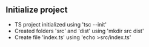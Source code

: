 ## Initialize project
- TS project initialized using 'tsc --init'
- Created folders 'src' and 'dist' using 'mkdir src dist'
- Create file 'index.ts' using 'echo >src/index.ts'